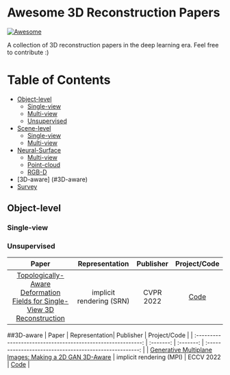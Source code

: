# Awesome 3D Reconstruction Papers
[![Awesome](https://awesome.re/badge.svg)](https://awesome.re)

A collection of 3D reconstruction papers in the deep learning era. Feel free to contribute :)

Table of Contents
=================

  * [Object-level](#object-level)
     * [Single-view](#single-view)
     * [Multi-view](#multi-view)
     * [Unsupervised](#unsupervised)
  * [Scene-level](#scene-level)
     * [Single-view](#single-view-1)
     * [Multi-view](#multi-view-1)
  * [Neural-Surface](#neural-surface)
     * [Multi-view](#multi-view-2)
     * [Point-cloud](#point-cloud)
     * [RGB-D](#rgb-d)
  * [3D-aware] (#3D-aware)
  * [Survey](#survey)

## Object-level

### Single-view
### Unsupervised

| Paper | Representation| Publisher | Project/Code |
| :----------------------------------------------------------: | :-------: | :-------: | :-----------------------------------------------------: |
| [Topologically-Aware Deformation Fields for Single-View 3D Reconstruction](https://shivamduggal4.github.io/tars-3D/static/paper/main.pdf) | implicit rendering (SRN) | CVPR 2022 | [Code](https://shivamduggal4.github.io/tars-3D/) |/|

##3D-aware
| Paper | Representation| Publisher | Project/Code |
| :----------------------------------------------------------: | :-------: | :-------: | :-----------------------------------------------------: |
| [Generative Multiplane Images: Making a 2D GAN 3D-Aware](https://arxiv.org/abs/2207.10642) | implicit rendering (MPI) | ECCV 2022 | [Code](https://github.com/apple/ml-gmpi) |
